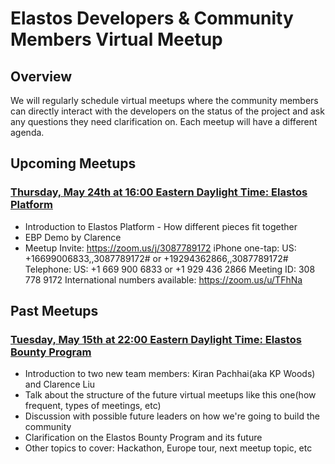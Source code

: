 # Elastos Developers & Community Members Virtual Meetup
## Overview
We will regularly schedule virtual meetups where the community members can directly interact with the developers on the status of the project and ask any questions they need clarification on. Each meetup will have a different agenda.

## Upcoming Meetups
### [Thursday, May 24th at 16:00 Eastern Daylight Time: Elastos Platform]()
- Introduction to Elastos Platform - How different pieces fit together
- EBP Demo by Clarence
- Meetup Invite: https://zoom.us/j/3087789172
    iPhone one-tap: US: +16699006833,,3087789172# or +19294362866,,3087789172#
    Telephone: US: +1 669 900 6833 or +1 929 436 2866 
    Meeting ID: 308 778 9172
    International numbers available: https://zoom.us/u/TFhNa

## Past Meetups
### [Tuesday, May 15th at 22:00 Eastern Daylight Time: Elastos Bounty Program](https://www.youtube.com/watch?v=lYXrwrVJcvs)
- Introduction to two new team members: Kiran Pachhai(aka KP Woods) and Clarence Liu
- Talk about the structure of the future virtual meetups like this one(how frequent, types of meetings, etc)
- Discussion with possible future leaders on how we're going to build the community
- Clarification on the Elastos Bounty Program and its future
- Other topics to cover: Hackathon, Europe tour, next meetup topic, etc
